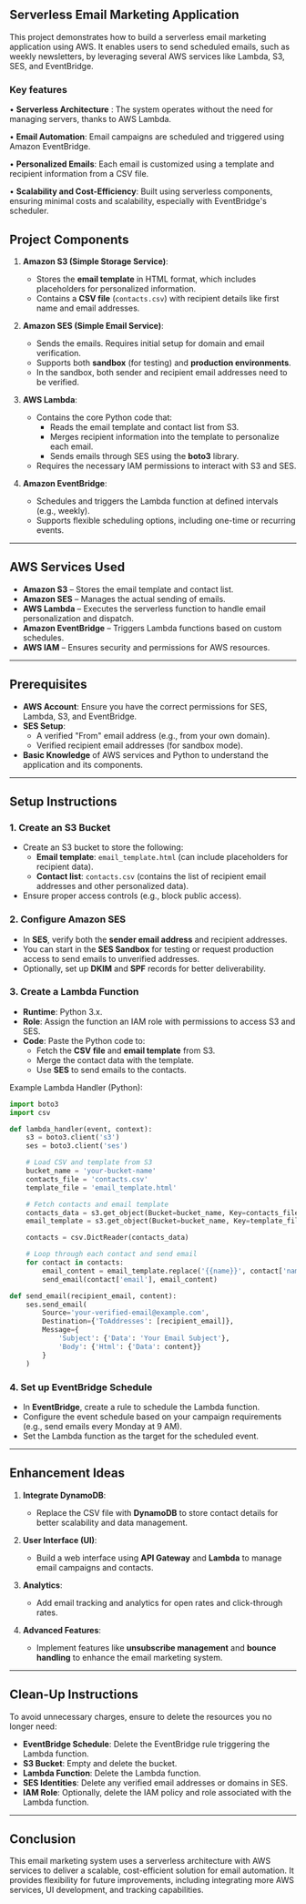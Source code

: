 
## Serverless Email Marketing Application
This project demonstrates how to build a serverless email marketing application using AWS. It enables users to send scheduled emails, such as weekly newsletters, by leveraging several AWS services like Lambda, S3, SES, and EventBridge.

### Key features 
• **Serverless Architecture** : The system operates without the need for managing servers, thanks to AWS Lambda.

• **Email Automation**: Email campaigns are scheduled and triggered using Amazon EventBridge.

• **Personalized Emails**: Each email is customized using a template and recipient information from a CSV file.

• **Scalability and Cost-Efficiency**: Built using serverless components, ensuring minimal costs and scalability, especially with EventBridge's scheduler.

## Project Components

1. **Amazon S3 (Simple Storage Service)**:
    - Stores the **email template** in HTML format, which includes placeholders for personalized information.
    - Contains a **CSV file** (`contacts.csv`) with recipient details like first name and email addresses.
  
2. **Amazon SES (Simple Email Service)**:
    - Sends the emails. Requires initial setup for domain and email verification.
    - Supports both **sandbox** (for testing) and **production environments**.
    - In the sandbox, both sender and recipient email addresses need to be verified.

3. **AWS Lambda**:
    - Contains the core Python code that:
        - Reads the email template and contact list from S3.
        - Merges recipient information into the template to personalize each email.
        - Sends emails through SES using the **boto3** library.
    - Requires the necessary IAM permissions to interact with S3 and SES.

4. **Amazon EventBridge**:
    - Schedules and triggers the Lambda function at defined intervals (e.g., weekly).
    - Supports flexible scheduling options, including one-time or recurring events.

---

## AWS Services Used

- **Amazon S3** – Stores the email template and contact list.
- **Amazon SES** – Manages the actual sending of emails.
- **AWS Lambda** – Executes the serverless function to handle email personalization and dispatch.
- **Amazon EventBridge** – Triggers Lambda functions based on custom schedules.
- **AWS IAM** – Ensures security and permissions for AWS resources.

---

## Prerequisites

- **AWS Account**: Ensure you have the correct permissions for SES, Lambda, S3, and EventBridge.
- **SES Setup**:
  - A verified "From" email address (e.g., from your own domain).
  - Verified recipient email addresses (for sandbox mode).
- **Basic Knowledge** of AWS services and Python to understand the application and its components.

---

## Setup Instructions

### 1. Create an S3 Bucket

- Create an S3 bucket to store the following:
  - **Email template**: `email_template.html` (can include placeholders for recipient data).
  - **Contact list**: `contacts.csv` (contains the list of recipient email addresses and other personalized data).
- Ensure proper access controls (e.g., block public access).

### 2. Configure Amazon SES

- In **SES**, verify both the **sender email address** and recipient addresses.
- You can start in the **SES Sandbox** for testing or request production access to send emails to unverified addresses.
- Optionally, set up **DKIM** and **SPF** records for better deliverability.

### 3. Create a Lambda Function

- **Runtime**: Python 3.x.
- **Role**: Assign the function an IAM role with permissions to access S3 and SES.
- **Code**: Paste the Python code to:
  - Fetch the **CSV file** and **email template** from S3.
  - Merge the contact data with the template.
  - Use **SES** to send emails to the contacts.
  
Example Lambda Handler (Python):
```python
import boto3
import csv

def lambda_handler(event, context):
    s3 = boto3.client('s3')
    ses = boto3.client('ses')

    # Load CSV and template from S3
    bucket_name = 'your-bucket-name'
    contacts_file = 'contacts.csv'
    template_file = 'email_template.html'

    # Fetch contacts and email template
    contacts_data = s3.get_object(Bucket=bucket_name, Key=contacts_file)['Body'].read().decode('utf-8').splitlines()
    email_template = s3.get_object(Bucket=bucket_name, Key=template_file)['Body'].read().decode('utf-8')

    contacts = csv.DictReader(contacts_data)

    # Loop through each contact and send email
    for contact in contacts:
        email_content = email_template.replace('{{name}}', contact['name'])  # Personalize email
        send_email(contact['email'], email_content)

def send_email(recipient_email, content):
    ses.send_email(
        Source='your-verified-email@example.com',
        Destination={'ToAddresses': [recipient_email]},
        Message={
            'Subject': {'Data': 'Your Email Subject'},
            'Body': {'Html': {'Data': content}}
        }
    )
```

### 4. Set up EventBridge Schedule

- In **EventBridge**, create a rule to schedule the Lambda function.
- Configure the event schedule based on your campaign requirements (e.g., send emails every Monday at 9 AM).
- Set the Lambda function as the target for the scheduled event.

---

## Enhancement Ideas

1. **Integrate DynamoDB**:
   - Replace the CSV file with **DynamoDB** to store contact details for better scalability and data management.

2. **User Interface (UI)**:
   - Build a web interface using **API Gateway** and **Lambda** to manage email campaigns and contacts.
   
3. **Analytics**:
   - Add email tracking and analytics for open rates and click-through rates.

4. **Advanced Features**:
   - Implement features like **unsubscribe management** and **bounce handling** to enhance the email marketing system.

---

## Clean-Up Instructions

To avoid unnecessary charges, ensure to delete the resources you no longer need:
- **EventBridge Schedule**: Delete the EventBridge rule triggering the Lambda function.
- **S3 Bucket**: Empty and delete the bucket.
- **Lambda Function**: Delete the Lambda function.
- **SES Identities**: Delete any verified email addresses or domains in SES.
- **IAM Role**: Optionally, delete the IAM policy and role associated with the Lambda function.

---

## Conclusion

This email marketing system uses a serverless architecture with AWS services to deliver a scalable, cost-efficient solution for email automation. It provides flexibility for future improvements, including integrating more AWS services, UI development, and tracking capabilities.


